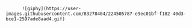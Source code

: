 
          ![giphy](https://user-images.githubusercontent.com/83278404/224505787-e9ec01bf-f182-40d3-bce1-2597ade8aad4.gif)

<!--
**sandranissan/sandranissan** is a ✨ _special_ ✨ repository because its `README.md` (this file) appears on your GitHub profile.

Here are some ideas to get you started:

- 🔭 I’m currently working on ...
- 🌱 I’m currently learning ...
- 👯 I’m looking to collaborate on ...
- 🤔 I’m looking for help with ...
- 💬 Ask me about ...
- 📫 How to reach me: ...
- 😄 Pronouns: ...
- ⚡ Fun fact: ...
-->
